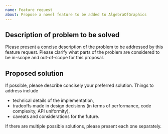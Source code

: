 ```yaml
---
name: Feature request
about: Propose a novel feature to be added to AlgebraOfGraphics
---
```


## Description of problem to be solved

Please present a concise description of the problem to be addressed by this feature request.
Please clarify what parts of the problem are considered to be in-scope and out-of-scope
for this proposal.

## Proposed solution

If possible, please describe concisely your preferred solution.
Things to address include
- technical details of the implementation,
- tradeoffs made in design decisions (in terms of performance, code complexity, API uniformity),
- caveats and considerations for the future.

If there are multiple possible solutions, please present each one separately.